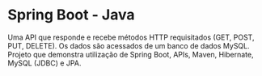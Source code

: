 # Spring Boot - Java
Uma API que responde e recebe métodos HTTP requisitados (GET, POST, PUT, DELETE). Os dados são acessados de um banco de dados MySQL.
Projeto que demonstra utilização de Spring Boot, APIs, Maven, Hibernate, MySQL (JDBC) e JPA. 
